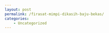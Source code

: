 ```yaml
---
layout: post
permalink: /firasat-mimpi-dikasih-baju-bekas/
categories:
    - Uncategorized
---
```


